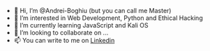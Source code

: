 - 👋 Hi, I’m @Andrei-Boghiu (but you can call me Master)
- 👀 I’m interested in Web Development, Python and Ethical Hacking
- 🌱 I’m currently learning JavaScript and Kali OS
- 💞️ I’m looking to collaborate on ...
- 📫 You can write to me on [Linkedin](https://linkedin.com/in/andreiboghiu)
